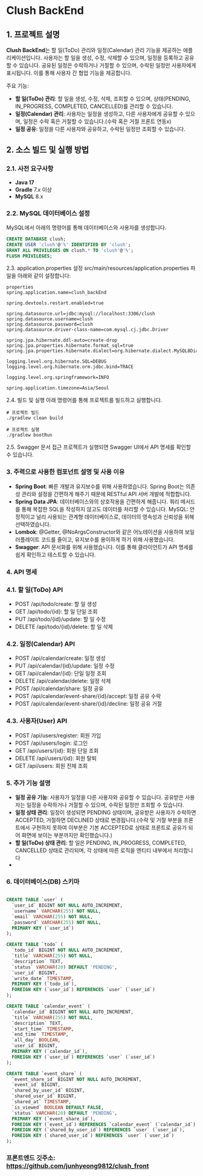 # Clush BackEnd

## 1. 프로젝트 설명

**Clush BackEnd**는 할 일(ToDo) 관리와 일정(Calendar) 관리 기능을 제공하는 애플리케이션입니다. 사용자는 할 일을 생성, 수정, 삭제할 수 있으며, 일정을 등록하고 공유할 수 있습니다. 공유된 일정은 수락하거나 거절할 수 있으며, 수락된 일정만 사용자에게 표시됩니다. 이를 통해 사용자 간 협업 기능을 제공합니다.

주요 기능:
- **할 일(ToDo) 관리**: 할 일을 생성, 수정, 삭제, 조회할 수 있으며, 상태(PENDING, IN_PROGRESS, COMPLETED, CANCELLED)를 관리할 수 있습니다.
- **일정(Calendar) 관리**: 사용자는 일정을 생성하고, 다른 사용자에게 공유할 수 있으며, 일정은 수락 혹은 거절할 수 있습니다.(수락 혹은 거절 프론트 연동x)
- **일정 공유**: 일정을 다른 사용자와 공유하고, 수락된 일정만 조회할 수 있습니다.

## 2. 소스 빌드 및 실행 방법

### 2.1. 사전 요구사항
- **Java 17**
- **Gradle** 7.x 이상
- **MySQL** 8.x

### 2.2. MySQL 데이터베이스 설정

MySQL에서 아래의 명령어를 통해 데이터베이스와 사용자를 생성합니다.

```sql
CREATE DATABASE clush;
CREATE USER 'clush'@'%' IDENTIFIED BY 'clush';
GRANT ALL PRIVILEGES ON clush.* TO 'clush'@'%';
FLUSH PRIVILEGES;
```

2.3. application.properties 설정
src/main/resources/application.properties 파일을 아래와 같이 설정합니다:
```
properties
spring.application.name=clush_backEnd

spring.devtools.restart.enabled=true

spring.datasource.url=jdbc:mysql://localhost:3306/clush
spring.datasource.username=clush
spring.datasource.password=clush
spring.datasource.driver-class-name=com.mysql.cj.jdbc.Driver

spring.jpa.hibernate.ddl-auto=create-drop
spring.jpa.properties.hibernate.format_sql=true
spring.jpa.properties.hibernate.dialect=org.hibernate.dialect.MySQL8Dialect

logging.level.org.hibernate.SQL=DEBUG
logging.level.org.hibernate.orm.jdbc.bind=TRACE

logging.level.org.springframework=INFO

spring.application.timezone=Asia/Seoul
```

2.4. 빌드 및 실행
아래 명령어를 통해 프로젝트를 빌드하고 실행합니다.
```
# 프로젝트 빌드
./gradlew clean build

# 프로젝트 실행
./gradlew bootRun
```

2.5. Swagger 문서 접근
프로젝트가 실행되면 Swagger UI에서 API 명세를 확인할 수 있습니다.

### 3. 주력으로 사용한 컴포넌트 설명 및 사용 이유

- **Spring Boot**: 빠른 개발과 유지보수를 위해 사용하였습니다. Spring Boot는 의존성 관리와 설정을 간편하게 해주기 때문에 RESTful API 서버 개발에 적합합니다.
- **Spring Data JPA**: 데이터베이스와의 상호작용을 간편하게 해줍니다. 쿼리 메서드를 통해 복잡한 SQL을 작성하지 않고도 데이터를 처리할 수 있습니다.
MySQL: 안정적이고 널리 사용되는 관계형 데이터베이스로, 데이터의 영속성과 신뢰성을 위해 선택하였습니다.
- **Lombok**: @Getter, @NoArgsConstructor와 같은 어노테이션을 사용하여 보일러플레이트 코드를 줄이고, 유지보수를 용이하게 하기 위해 사용했습니다.
- **Swagger**: API 문서화를 위해 사용했습니다. 이를 통해 클라이언트가 API 명세를 쉽게 확인하고 테스트할 수 있습니다.


### 4. API 명세
### 4.1. 할 일(ToDo) API
- POST /api/todo/create: 할 일 생성
- GET /api/todo/{id}: 할 일 단일 조회
- PUT /api/todo/{id}/update: 할 일 수정
- DELETE /api/todo/{id}/delete: 할 일 삭제
### 4.2. 일정(Calendar) API
- POST /api/calendar/create: 일정 생성
- PUT /api/calendar/{id}/update: 일정 수정
- GET /api/calendar/{id}: 단일 일정 조회
- DELETE /api/calendar/delete: 일정 삭제
- POST /api/calendar/share: 일정 공유
- POST /api/calendar/event-share/{id}/accept: 일정 공유 수락
- POST /api/calendar/event-share/{id}/decline: 일정 공유 거절
### 4.3. 사용자(User) API
- POST /api/users/register: 회원 가입
- POST /api/users/login: 로그인
- GET /api/users/{id}: 회원 단일 조회
- DELETE /api/users/{id}: 회원 탈퇴
- GET /api/users: 회원 전체 조회
  
### 5. 추가 기능 설명
- **일정 공유 기능**: 사용자가 일정을 다른 사용자와 공유할 수 있습니다. 공유받은 사용자는 일정을 수락하거나 거절할 수 있으며, 수락된 일정만 조회할 수 있습니다.
- **일정 상태 관리**: 일정이 생성되면 PENDING 상태이며, 공유받은 사용자가 수락하면 ACCEPTED, 거절하면 DECLINED 상태로 변경됩니다.(수락 및 거절 부분을 프론트에서 구현하지 못하여 이부분은 기본 ACCEPTED로 상태로 프론트로 공유가 되어 
화면에 보이는 부분까지만 확인했습니다.)
- **할 일(ToDo) 상태 관리**: 할 일은 PENDING, IN_PROGRESS, COMPLETED, CANCELLED 상태로 관리되며, 각 상태에 따른 로직을 엔티티 내부에서 처리합니다
- 
### 6. 데이터베이스(DB) 스키마
  
```sql

CREATE TABLE `user` (
  `user_id` BIGINT NOT NULL AUTO_INCREMENT,
  `username` VARCHAR(255) NOT NULL,
  `email` VARCHAR(255) NOT NULL,
  `password` VARCHAR(255) NOT NULL,
  PRIMARY KEY (`user_id`)
);

CREATE TABLE `todo` (
  `todo_id` BIGINT NOT NULL AUTO_INCREMENT,
  `title` VARCHAR(255) NOT NULL,
  `description` TEXT,
  `status` VARCHAR(20) DEFAULT 'PENDING',
  `user_id` BIGINT,
  `write_date` TIMESTAMP,
  PRIMARY KEY (`todo_id`),
  FOREIGN KEY (`user_id`) REFERENCES `user` (`user_id`)
);

CREATE TABLE `calendar_event` (
  `calendar_id` BIGINT NOT NULL AUTO_INCREMENT,
  `title` VARCHAR(255) NOT NULL,
  `description` TEXT,
  `start_time` TIMESTAMP,
  `end_time` TIMESTAMP,
  `all_day` BOOLEAN,
  `user_id` BIGINT,
  PRIMARY KEY (`calendar_id`),
  FOREIGN KEY (`user_id`) REFERENCES `user` (`user_id`)
);

CREATE TABLE `event_share` (
  `event_share_id` BIGINT NOT NULL AUTO_INCREMENT,
  `event_id` BIGINT,
  `shared_by_user_id` BIGINT,
  `shared_user_id` BIGINT,
  `shared_at` TIMESTAMP,
  `is_viewed` BOOLEAN DEFAULT FALSE,
  `status` VARCHAR(20) DEFAULT 'PENDING',
  PRIMARY KEY (`event_share_id`),
  FOREIGN KEY (`event_id`) REFERENCES `calendar_event` (`calendar_id`),
  FOREIGN KEY (`shared_by_user_id`) REFERENCES `user` (`user_id`),
  FOREIGN KEY (`shared_user_id`) REFERENCES `user` (`user_id`)
);
```

### 프론트엔드 깃주소: https://github.com/junhyeong9812/clush_front
